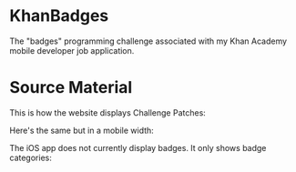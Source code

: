 # KhanBadges
The "badges" programming challenge associated with my Khan Academy mobile developer job application.

# Source Material

This is how the website displays Challenge Patches:

Here's the same but in a mobile width:

The iOS app does not currently display badges.  It only shows badge categories:

